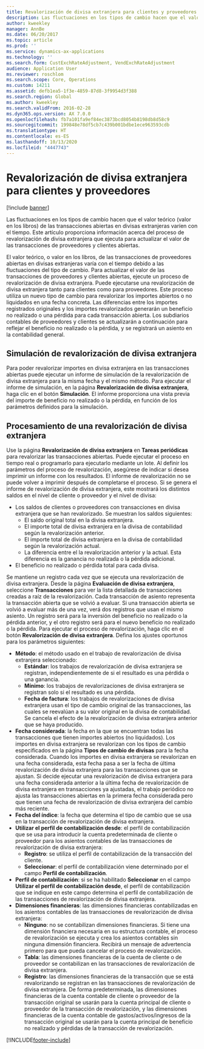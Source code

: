 ```yaml
---
title: Revalorización de divisa extranjera para clientes y proveedores
description: Las fluctuaciones en los tipos de cambio hacen que el valor teórico (valor en los libros) de las transacciones abiertas en divisas extranjeras varíen con el tiempo. Este artículo proporciona información acerca del proceso de revalorización de divisa extranjera que ejecuta para actualizar el valor de las transacciones de proveedores y clientes abiertas.
author: kweekley
manager: AnnBe
ms.date: 06/20/2017
ms.topic: article
ms.prod: ''
ms.service: dynamics-ax-applications
ms.technology: ''
ms.search.form: CustExchRateAdjustment, VendExchRateAdjustment
audience: Application User
ms.reviewer: roschlom
ms.search.scope: Core, Operations
ms.custom: 14211
ms.assetid: defb1ea5-1f3e-4859-87d8-3f9954d3f388
ms.search.region: Global
ms.author: kweekley
ms.search.validFrom: 2016-02-28
ms.dyn365.ops.version: AX 7.0.0
ms.openlocfilehash: fb7a101fa9ef84ec3873bcd8054b8198db8d58c9
ms.sourcegitcommit: 199848e78df5cb7c439b001bdbe1ece963593cdb
ms.translationtype: HT
ms.contentlocale: es-ES
ms.lasthandoff: 10/13/2020
ms.locfileid: "4447743"
---
```

# <a name="foreign-currency-revaluation-for-accounts-payable-and-accounts-receivable"></a>Revalorización de divisa extranjera para clientes y proveedores

[!include [banner](../includes/banner.md)]

Las fluctuaciones en los tipos de cambio hacen que el valor teórico (valor en los libros) de las transacciones abiertas en divisas extranjeras varíen con el tiempo. Este artículo proporciona información acerca del proceso de revalorización de divisa extranjera que ejecuta para actualizar el valor de las transacciones de proveedores y clientes abiertas. 

El valor teórico, o valor en los libros, de las transacciones de proveedores abiertas en divisas extranjeras varía con el tiempo debido a las fluctuaciones del tipo de cambio. Para actualizar el valor de las transacciones de proveedores y clientes abiertas, ejecute un proceso de revalorización de divisa extranjera. Puede ejecutarse una revalorización de divisa extranjera tanto para clientes como para proveedores. Este proceso utiliza un nuevo tipo de cambio para revalorizar los importes abiertos o no liquidados en una fecha concreta. Las diferencias entre los importes registrados originales y los importes revalorizados generarán un beneficio no realizado o una pérdida para cada transacción abierta. Los subdiarios contables de proveedores y clientes se actualizarán a continuación para reflejar el beneficio no realizado o la pérdida, y se registrará un asiento en la contabilidad general.

## <a name="simulate-a-foreign-currency-revaluation"></a>Simulación de revalorización de divisa extranjera
Para poder revalorizar importes en divisa extranjera en las transacciones abiertas puede ejecutar un informe de simulación de la revalorización de divisa extranjera para la misma fecha y el mismo método. Para ejecutar el informe de simulación, en la página **Revalorización de divisa extranjera**, haga clic en el botón **Simulación**. El informe proporciona una vista previa del importe de beneficio no realizado o la pérdida, en función de los parámetros definidos para la simulación.

## <a name="process-a-foreign-currency-revaluation"></a>Procesamiento de una revalorización de divisa extranjera
Use la página **Revalorización de divisa extranjera** en **Tareas periódicas** para revalorizar las transacciones abiertas. Puede ejecutar el proceso en tiempo real o programarlo para ejecutarlo mediante un lote. Al definir los parámetros del proceso de revalorización, asegúrese de indicar si desea imprimir un informe con los resultados. El informe de revalorización no se puede volver a imprimir después de completarse el proceso. Si se genera el informe de revalorización de divisa extranjera, este mostrará los distintos saldos en el nivel de cliente o proveedor y el nivel de divisa:

-   Los saldos de clientes o proveedores con transacciones en divisa extranjera que se han revalorizado. Se muestran los saldos siguientes:
    -   El saldo original total en la divisa extranjera.
    -   El importe total de divisa extranjera en la divisa de contabilidad según la revalorización anterior.
    -   El importe total de divisa extranjera en la divisa de contabilidad según la revalorización actual.
    -   La diferencia entre el la revalorización anterior y la actual. Esta diferencia es la ganancia no realizada o la pérdida adicional.
-   El beneficio no realizado o pérdida total para cada divisa.

Se mantiene un registro cada vez que se ejecuta una revalorización de divisa extranjera. Desde la página **Evaluación de divisa extranjera**, seleccione **Transacciones** para ver la lista detallada de transacciones creadas a raíz de la revalorización. Cada transacción de asiento representa la transacción abierta que se volvió a evaluar. Si una transacción abierta se volvió a evaluar más de una vez, verá dos registros que usan el mismo asiento. Un registro será para la inversión del beneficio no realizado o la pérdida anterior, y el otro registro será para el nuevo beneficio no realizado o la pérdida. Para ejecutar el proceso de revalorización, haga clic en el botón **Revalorización de divisa extranjera**. Defina los ajustes oportunos para los parámetros siguientes:

-   **Método**: el método usado en el trabajo de revalorización de divisa extranjera seleccionado:
    -   **Estándar**: los trabajos de revalorización de divisa extranjera se registran, independientemente de si el resultado es una pérdida o una ganancia.
    -   **Mínimo**: los trabajos de revalorizaciones de divisa extranjera se registran solo si el resultado es una pérdida.
    -   **Fecha de factura**: los trabajos de revalorizaciones de divisa extranjera usan el tipo de cambio original de las transacciones, las cuales se reevalúan a su valor original en la divisa de contabilidad. Se cancela el efecto de la revalorización de divisa extranjera anterior que se haya producido.
-   **Fecha considerada**: la fecha en la que se encuentran todas las transacciones que tienen importes abiertos (no liquidados). Los importes en divisa extranjera se revalorizan con los tipos de cambio especificados en la página **Tipos de cambio de divisas** para la fecha considerada. Cuando los importes en divisa extranjera se revalorizan en una fecha considerada, esta fecha pasa a ser la fecha de última revalorización de divisa extranjera para las transacciones que se ajustan. Si decide ejecutar una revalorización de divisa extranjera para una fecha considerada anterior a la última fecha de revalorización de divisa extranjera en transacciones ya ajustadas, el trabajo periódico no ajusta las transacciones abiertas en la primera fecha considerada pero que tienen una fecha de revalorización de divisa extranjera del cambio más reciente.
-   **Fecha del índice**: la fecha que determina el tipo de cambio que se usa en la transacción de revalorización de divisa extranjera.
-   **Utilizar el perfil de contabilización desde**: el perfil de contabilización que se usa para introducir la cuenta predeterminada de cliente o proveedor para los asientos contables de las transacciones de revalorización de divisa extranjera:
    -   **Registro**: se utiliza el perfil de contabilización de la transacción del cliente.
    -   **Seleccionar**: el perfil de contabilización viene determinado por el campo **Perfil de contabilización**.
-   **Perfil de contabilización**: si se ha habilitado **Seleccionar** en el campo **Utilizar el perfil de contabilización desde**, el perfil de contabilización que se indique en este campo determina el perfil de contabilización de las transacciones de revalorización de divisa extranjera.
-   **Dimensiones financieras**: las dimensiones financieras contabilizadas en los asientos contables de las transacciones de revalorización de divisa extranjera:
    -   **Ninguno**: no se contabilizan dimensiones financieras. Si tiene una dimensión financiera necesaria en su estructura contable, el proceso de revalorización se ejecuta y crea los asientos contables sin ninguna dimensión financiera. Recibirá un mensaje de advertencia primero para que pueda cancelar el proceso de revalorización.
    -   **Tabla**: las dimensiones financieras de la cuenta de cliente o de proveedor se contabilizan en las transacciones de revalorización de divisa extranjera.
    -   **Registro**: las dimensiones financieras de la transacción que se está revalorizando se registran en las transacciones de revalorización de divisa extranjera. De forma predeterminada, las dimensiones financieras de la cuenta contable de cliente o proveedor de la transacción original se usarán para la cuenta principal de cliente o proveedor de la transacción de revalorización, y las dimensiones financieras de la cuenta contable de gastos/activos/ingresos de la transacción original se usarán para la cuenta principal de beneficio no realizado y pérdidas de la transacción de revalorización.






[!INCLUDE[footer-include](../../includes/footer-banner.md)]